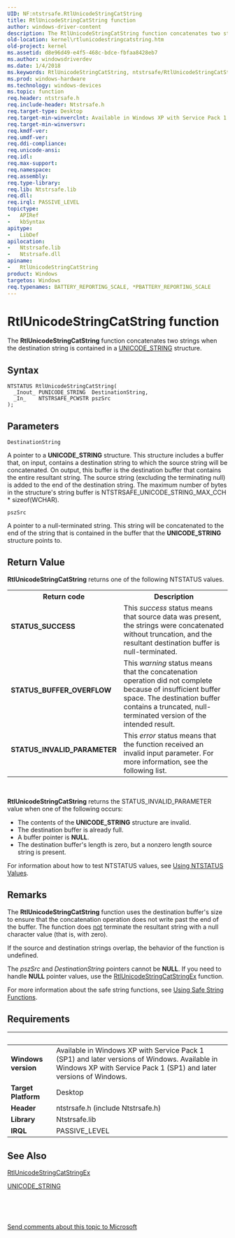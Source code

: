 ```yaml
---
UID: NF:ntstrsafe.RtlUnicodeStringCatString
title: RtlUnicodeStringCatString function
author: windows-driver-content
description: The RtlUnicodeStringCatString function concatenates two strings when the destination string is contained in a UNICODE_STRING structure.
old-location: kernel\rtlunicodestringcatstring.htm
old-project: kernel
ms.assetid: d8e96d49-e4f5-468c-bdce-fbfaa8428eb7
ms.author: windowsdriverdev
ms.date: 1/4/2018
ms.keywords: RtlUnicodeStringCatString, ntstrsafe/RtlUnicodeStringCatString, kernel.rtlunicodestringcatstring, safestrings_28fc9345-6d09-492c-bda5-94216a260965.xml, RtlUnicodeStringCatString function [Kernel-Mode Driver Architecture]
ms.prod: windows-hardware
ms.technology: windows-devices
ms.topic: function
req.header: ntstrsafe.h
req.include-header: Ntstrsafe.h
req.target-type: Desktop
req.target-min-winverclnt: Available in Windows XP with Service Pack 1 (SP1) and later versions of Windows.
req.target-min-winversvr: 
req.kmdf-ver: 
req.umdf-ver: 
req.ddi-compliance: 
req.unicode-ansi: 
req.idl: 
req.max-support: 
req.namespace: 
req.assembly: 
req.type-library: 
req.lib: Ntstrsafe.lib
req.dll: 
req.irql: PASSIVE_LEVEL
topictype:
-	APIRef
-	kbSyntax
apitype:
-	LibDef
apilocation:
-	Ntstrsafe.lib
-	Ntstrsafe.dll
apiname:
-	RtlUnicodeStringCatString
product: Windows
targetos: Windows
req.typenames: BATTERY_REPORTING_SCALE, *PBATTERY_REPORTING_SCALE
---
```



# RtlUnicodeStringCatString function
The <b>RtlUnicodeStringCatString</b> function concatenates two strings when the destination string is contained in a <a href="..\wudfwdm\ns-wudfwdm-_unicode_string.md">UNICODE_STRING</a> structure.

## Syntax

````
NTSTATUS RtlUnicodeStringCatString(
  _Inout_ PUNICODE_STRING  DestinationString,
  _In_    NTSTRSAFE_PCWSTR pszSrc
);
````

## Parameters

`DestinationString`

A pointer to a <b>UNICODE_STRING</b> structure. This structure includes a buffer that, on input, contains a destination string to which the source string will be concatenated. On output, this buffer is the destination buffer that contains the entire resultant string. The source string (excluding the terminating null) is added to the end of the destination string. The maximum number of bytes in the structure's string buffer is NTSTRSAFE_UNICODE_STRING_MAX_CCH * sizeof(WCHAR).

`pszSrc`

A pointer to a null-terminated string. This string will be concatenated to the end of the string that is contained in the buffer that the <b>UNICODE_STRING</b> structure points to.


## Return Value

<b>RtlUnicodeStringCatString</b> returns one of the following NTSTATUS values. 
<table>
<tr>
<th>Return code</th>
<th>Description</th>
</tr>
<tr>
<td width="40%">
<dl>
<dt><b>STATUS_SUCCESS</b></dt>
</dl>
</td>
<td width="60%">
This <i>success</i> status means that source data was present, the strings were concatenated without truncation, and the resultant destination buffer is null-terminated.

</td>
</tr>
<tr>
<td width="40%">
<dl>
<dt><b>STATUS_BUFFER_OVERFLOW</b></dt>
</dl>
</td>
<td width="60%">
This <i>warning</i> status means that the concatenation operation did not complete because of insufficient buffer space. The destination buffer contains a truncated, null-terminated version of the intended result.

</td>
</tr>
<tr>
<td width="40%">
<dl>
<dt><b>STATUS_INVALID_PARAMETER</b></dt>
</dl>
</td>
<td width="60%">
This <i>error</i> status means that the function received an invalid input parameter. For more information, see the following list.

</td>
</tr>
</table> 

<b>RtlUnicodeStringCatString</b> returns the STATUS_INVALID_PARAMETER value when one of the following occurs:
<ul>
<li>The contents of the <b>UNICODE_STRING</b> structure are invalid.</li>
<li>The destination buffer is already full.</li>
<li>A buffer pointer is <b>NULL</b>.</li>
<li>The destination buffer's length is zero, but a nonzero length source string is present.</li>
</ul>For information about how to test NTSTATUS values, see <a href="https://msdn.microsoft.com/library/windows/hardware/ff565436">Using NTSTATUS Values</a>.

## Remarks

The <b>RtlUnicodeStringCatString</b> function uses the destination buffer's size to ensure that the concatenation operation does not write past the end of the buffer. The function does <u>not</u> terminate the resultant string with a null character value (that is, with zero).

If the source and destination strings overlap, the behavior of the function is undefined.

The <i>pszSrc</i> and <i>DestinationString</i> pointers cannot be <b>NULL</b>. If you need to handle <b>NULL</b> pointer values, use the <a href="..\ntstrsafe\nf-ntstrsafe-rtlunicodestringcatstringex.md">RtlUnicodeStringCatStringEx</a> function.

For more information about the safe string functions, see <a href="https://msdn.microsoft.com/library/windows/hardware/ff565508">Using Safe String Functions</a>.

## Requirements
| &nbsp; | &nbsp; |
| ---- |:---- |
| **Windows version** | Available in Windows XP with Service Pack 1 (SP1) and later versions of Windows. Available in Windows XP with Service Pack 1 (SP1) and later versions of Windows. |
| **Target Platform** | Desktop |
| **Header** | ntstrsafe.h (include Ntstrsafe.h) |
| **Library** | Ntstrsafe.lib |
| **IRQL** | PASSIVE_LEVEL |

## See Also

<a href="..\ntstrsafe\nf-ntstrsafe-rtlunicodestringcatstringex.md">RtlUnicodeStringCatStringEx</a>

<a href="..\wudfwdm\ns-wudfwdm-_unicode_string.md">UNICODE_STRING</a>

 

 

<a href="mailto:wsddocfb@microsoft.com?subject=Documentation%20feedback [kernel\kernel]:%20RtlUnicodeStringCatString function%20 RELEASE:%20(1/4/2018)&amp;body=%0A%0APRIVACY STATEMENT%0A%0AWe use your feedback to improve the documentation. We don't use your email address for any other purpose, and we'll remove your email address from our system after the issue that you're reporting is fixed. While we're working to fix this issue, we might send you an email message to ask for more info. Later, we might also send you an email message to let you know that we've addressed your feedback.%0A%0AFor more info about Microsoft's privacy policy, see http://privacy.microsoft.com/en-us/default.aspx." title="Send comments about this topic to Microsoft">Send comments about this topic to Microsoft</a>